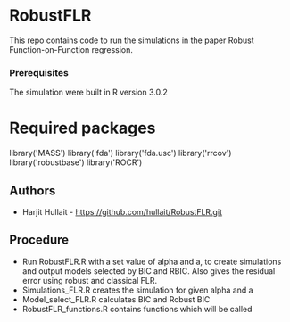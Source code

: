 # RobustFLR

This repo contains code to run the simulations in the paper Robust Function-on-Function regression.

### Prerequisites

The simulation were built in R version 3.0.2

# Required packages 

library('MASS')
library('fda')
library('fda.usc')
library('rrcov')
library('robustbase')
library('ROCR')

## Authors

* Harjit Hullait - https://github.com/hullait/RobustFLR.git

## Procedure

* Run RobustFLR.R with a set value of alpha and a, to create simulations and output models selected by BIC and RBIC. Also gives the residual error using robust and classical FLR.
* Simulations_FLR.R creates the simulation for given alpha and a
* Model_select_FLR.R calculates BIC and Robust BIC 
* RobustFLR_functions.R contains functions which will be called
